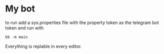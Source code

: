 # My bot

to run add a sys.properties file with the property token as the telegram bot token and run with

```shell
bb -m main 
```

Everything is replable in every editor.